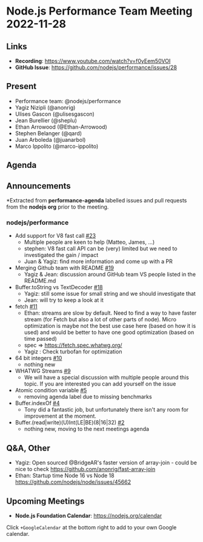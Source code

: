 # Node.js  Performance Team Meeting 2022-11-28

## Links

* **Recording**:  https://www.youtube.com/watch?v=f0yEem50VOI
* **GitHub Issue**: https://github.com/nodejs/performance/issues/28

## Present

* Performance team: @nodejs/performance
* Yagiz Nizipli (@anonrig)
* Ulises Gascon (@ulisesgascon)
* Jean Burellier (@sheplu)
* Ethan Arrowood (@Ethan-Arrowood)
* Stephen Belanger (@qard)
* Juan Arboleda (@juanarbol)
* Marco Ippolito (@marco-ippolito)

## Agenda

## Announcements

*Extracted from **performance-agenda** labelled issues and pull requests from the **nodejs org** prior to the meeting.

### nodejs/performance

* Add support for V8 fast call [#23](https://github.com/nodejs/performance/issues/23)
	* Multiple people are keen to help (Matteo, James, …)
	* stephen: V8 fast call API can be (very) limited but we need to investigated the gain / impact
	* Juan & Yagiz: find more information and come up with a PR
* Merging Github team with README [#19](https://github.com/nodejs/performance/issues/19)
	* Yagiz & Jean: discussion around GitHub team VS people listed in the README.md
* Buffer.toString vs TextDecoder [#18](https://github.com/nodejs/performance/issues/18)
	* Yagiz: still some issue for small string and we should investigate that
	* Jean: will try to keep a look at it
* fetch [#11](https://github.com/nodejs/performance/issues/11)
	* Ethan: streams are slow by default. Need to find a way to have faster stream (for Fetch but also a lot of other parts of node). Micro optimization is maybe not the best use case here (based on how it is used) and would be better to have one good optimization (based on time passed) 
    * spec => https://fetch.spec.whatwg.org/
    * Yagiz : Check turbofan for optimization
* 64 bit integers [#10](https://github.com/nodejs/performance/issues/10)
	* nothing new
* WHATWG Streams [#9](https://github.com/nodejs/performance/issues/9)
	* We will have a special discussion with multiple people around this topic. If you are interested you can add yourself on the issue 
* Atomic condition variable [#5](https://github.com/nodejs/performance/issues/5)
    * removing agenda label due to missing benchmarks
* Buffer.indexOf [#4](https://github.com/nodejs/performance/issues/4)
	* Tony did a fantastic job, but unfortunately there isn't any room for improvement at the moment.
* Buffer.(read|write)(U)Int(LE|BE)(8|16|32) [#2](https://github.com/nodejs/performance/issues/2)
	* nothing new, moving to the next meetings agenda


## Q&A, Other
* Yagiz: Open sourced @BridgeAR's faster version of array-join - could be nice to check  https://github.com/anonrig/fast-array-join
* Ethan: Startup time Node 16 vs Node 18 https://github.com/nodejs/node/issues/45662


## Upcoming Meetings

* **Node.js Foundation Calendar**: https://nodejs.org/calendar

Click `+GoogleCalendar` at the bottom right to add to your own Google calendar.


